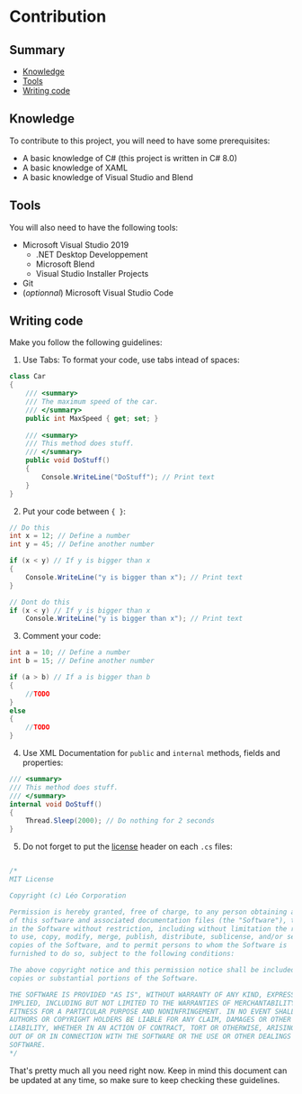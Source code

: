 # Contribution
## Summary
- [Knowledge](#knowledge)
- [Tools](#tools)
- [Writing code](#writing-code)
## Knowledge
To contribute to this project, you will need to have some prerequisites:

- A basic knowledge of C# (this project is written in C# 8.0)
- A basic knowledge of XAML
- A basic knowledge of Visual Studio and Blend

## Tools
You will also need to have the following tools:

- Microsoft Visual Studio 2019
  - .NET Desktop Developpement
  - Microsoft Blend
  - Visual Studio Installer Projects
- Git
- (*optionnal*) Microsoft Visual Studio Code

## Writing code
Make you follow the following guidelines:

1) Use Tabs: To format your code, use tabs intead of spaces:
~~~ cs
class Car
{
    /// <summary>
    /// The maximum speed of the car.
    /// </summary>
    public int MaxSpeed { get; set; }
    
    /// <summary>
    /// This method does stuff.
    /// </summary>
    public void DoStuff()
    {
        Console.WriteLine("DoStuff"); // Print text
    }
}
~~~
2) Put your code between `{ }`:
~~~ cs
// Do this
int x = 12; // Define a number
int y = 45; // Define another number

if (x < y) // If y is bigger than x
{
    Console.WriteLine("y is bigger than x"); // Print text
}

// Dont do this
if (x < y) // If y is bigger than x
    Console.WriteLine("y is bigger than x"); // Print text
~~~
3) Comment your code:
~~~ cs
int a = 10; // Define a number
int b = 15; // Define another number

if (a > b) // If a is bigger than b
{
    //TODO
}
else
{
    //TODO
}
~~~
4) Use XML Documentation for ``public`` and ``internal`` methods, fields and properties:
~~~ cs
/// <summary>
/// This method does stuff.
/// </summary>
internal void DoStuff()
{
    Thread.Sleep(2000); // Do nothing for 2 seconds
}
~~~
5) Do not forget to put the [license](https://github.com/Leo-Corporation/Gavilya/blob/master/LICENSE) header on each `.cs` files:
~~~ cs

/*
MIT License

Copyright (c) Léo Corporation

Permission is hereby granted, free of charge, to any person obtaining a copy
of this software and associated documentation files (the "Software"), to deal
in the Software without restriction, including without limitation the rights
to use, copy, modify, merge, publish, distribute, sublicense, and/or sell
copies of the Software, and to permit persons to whom the Software is
furnished to do so, subject to the following conditions:

The above copyright notice and this permission notice shall be included in all
copies or substantial portions of the Software.

THE SOFTWARE IS PROVIDED "AS IS", WITHOUT WARRANTY OF ANY KIND, EXPRESS OR
IMPLIED, INCLUDING BUT NOT LIMITED TO THE WARRANTIES OF MERCHANTABILITY,
FITNESS FOR A PARTICULAR PURPOSE AND NONINFRINGEMENT. IN NO EVENT SHALL THE
AUTHORS OR COPYRIGHT HOLDERS BE LIABLE FOR ANY CLAIM, DAMAGES OR OTHER
LIABILITY, WHETHER IN AN ACTION OF CONTRACT, TORT OR OTHERWISE, ARISING FROM,
OUT OF OR IN CONNECTION WITH THE SOFTWARE OR THE USE OR OTHER DEALINGS IN THE
SOFTWARE. 
*/
~~~
That's pretty much all you need right now. Keep in mind this document can be updated at any time, so make sure to keep checking these guidelines.

